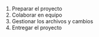 1. Preparar el proyecto
2. Colaborar en equipo
3. Gestionar los archivos y cambios
4. Entregar el proyecto

